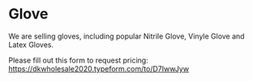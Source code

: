 # Glove

We are selling gloves, including popular Nitrile Glove, Vinyle Glove and Latex Gloves.

Please fill out this form to request pricing: https://dkwholesale2020.typeform.com/to/D7IwwJyw

